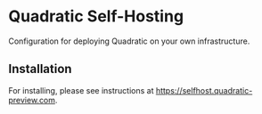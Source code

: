 # Quadratic Self-Hosting

Configuration for deploying Quadratic on your own infrastructure.

## Installation

For installing, please see instructions at https://selfhost.quadratic-preview.com.
